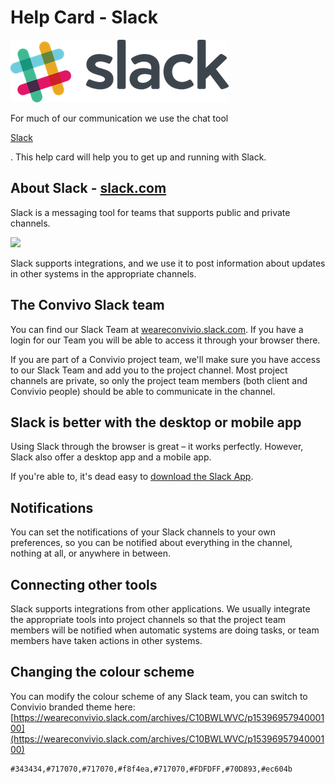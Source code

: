 # Help Card - Slack

![Slack](../../.gitbook/assets/slack-logo.png)

 For much of our communication we use the chat tool 

[Slack](https://slack.com/)

. This help card will help you to get up and running with Slack.

## About Slack - [slack.com](https://slack.com/)

Slack is a messaging tool for teams that supports public and private channels.

![](http://cdn1.vox-cdn.com/uploads/chorus_asset/file/631624/slack-desktop-integrations.0.png)

Slack supports integrations, and we use it to post information about updates in other systems in the appropriate channels.

## The Convivo Slack team

You can find our Slack Team at [weareconvivio.slack.com](https://weareconvivio.slack.com/). If you have a login for our Team you will be able to access it through your browser there.

If you are part of a Convivio project team, we'll make sure you have access to our Slack Team and add you to the project channel. Most project channels are private, so only the project team members \(both client and Convivio people\) should be able to communicate in the channel.

## Slack is better with the desktop or mobile app

Using Slack through the browser is great – it works perfectly. However, Slack also offer a desktop app and a mobile app.

If you're able to, it's dead easy to [download the Slack App](https://weareconvivio.slack.com/downloads).

## Notifications

You can set the notifications of your Slack channels to your own preferences, so you can be notified about everything in the channel, nothing at all, or anywhere in between.

## Connecting other tools

Slack supports integrations from other applications. We usually integrate the appropriate tools into project channels so that the project team members will be notified when automatic systems are doing tasks, or team members have taken actions in other systems.

## Changing the colour scheme

You can modify the colour scheme of any Slack team, you can switch to Convivio branded theme here: [https://weareconvivio.slack.com/archives/C10BWLWVC/p1539695794000100](https://weareconvivio.slack.com/archives/C10BWLWVC/p1539695794000100)

```text
#343434,#717070,#717070,#f8f4ea,#717070,#FDFDFF,#70D893,#ec604b
```



